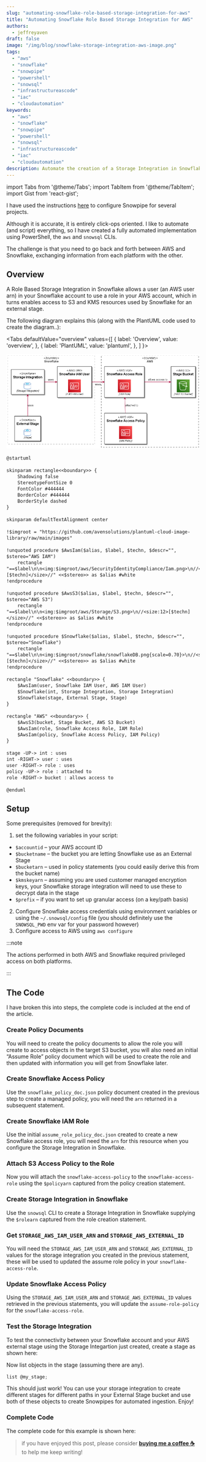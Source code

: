 ```yaml
---
slug: "automating-snowflake-role-based-storage-integration-for-aws"
title: "Automating Snowflake Role Based Storage Integration for AWS"
authors:	
  - jeffreyaven
draft: false
image: "/img/blog/snowflake-storage-integration-aws-image.png"
tags: 
  - "aws"
  - "snowflake"
  - "snowpipe"
  - "powershell"
  - "snowsql"
  - "infrastructureascode"
  - "iac"
  - "cloudautomation"
keywords:	
  - "aws"
  - "snowflake"
  - "snowpipe"
  - "powershell"
  - "snowsql"
  - "infrastructureascode"
  - "iac"
  - "cloudautomation"
description: Automate the creation of a Storage Integration in Snowflake which allows a Snowflake External Stage to access objects in your AWS S3 bucket.
---
```


import Tabs from '@theme/Tabs';
import TabItem from '@theme/TabItem';
import Gist from 'react-gist';

I have used the instructions [here](https://docs.snowflake.com/en/user-guide/data-load-snowpipe-auto-s3.html) to configure Snowpipe for several projects.  

Although it is accurate, it is entirely click-ops oriented.  I like to automate (and script) everything, so I have created a fully automated implementation using PowerShell, the `aws` and `snowsql` CLIs.  

The challenge is that you need to go back and forth between AWS and Snowflake, exchanging information from each platform with the other.  

## Overview  

A Role Based Storage Integration in Snowflake allows a user (an AWS user arn) in your Snowflake account to use a role in your AWS account, which in turns enables access to S3 and KMS resources used by Snowflake for an external stage.  

The following diagram explains this (along with the PlantUML code used to create the diagram..):  

<Tabs
  defaultValue="overview"
  values={[
    { label: 'Overview', value: 'overview', },
    { label: 'PlantUML', value: 'plantuml', },
  ]
}>
<TabItem value="overview">

[![Snowflake S3 Storage Integration](images/snowflake-aws-storage-integration.png)](images/snowflake-aws-storage-integration.png) 

</TabItem>
<TabItem value="plantuml">

```plantuml
@startuml

skinparam rectangle<<boundary>> {
    Shadowing false
    StereotypeFontSize 0
    FontColor #444444
    BorderColor #444444
    BorderStyle dashed
}

skinparam defaultTextAlignment center

!$imgroot = "https://github.com/avensolutions/plantuml-cloud-image-library/raw/main/images"

!unquoted procedure $AwsIam($alias, $label, $techn, $descr="", $stereo="AWS IAM")
    rectangle "==$label\n\n<img:$imgroot/aws/SecurityIdentityCompliance/Iam.png>\n//<size:12>[$techn]</size>//" <<$stereo>> as $alias #white
!endprocedure

!unquoted procedure $AwsS3($alias, $label, $techn, $descr="", $stereo="AWS S3")
    rectangle "==$label\n\n<img:$imgroot/aws/Storage/S3.png>\n//<size:12>[$techn]</size>//" <<$stereo>> as $alias #white
!endprocedure

!unquoted procedure $Snowflake($alias, $label, $techn, $descr="", $stereo="Snowflake")
    rectangle "==$label\n\n<img:$imgroot/snowflake/snowflakeDB.png{scale=0.70}>\n//<size:12>[$techn]</size>//" <<$stereo>> as $alias #white
!endprocedure

rectangle "Snowflake" <<boundary>> {
    $AwsIam(user, Snowflake IAM User, AWS IAM User)
    $Snowflake(int, Storage Integration, Storage Integration)
    $Snowflake(stage, External Stage, Stage)
}

rectangle "AWS" <<boundary>> {
    $AwsS3(bucket, Stage Bucket, AWS S3 Bucket)
    $AwsIam(role, Snowflake Access Role, IAM Role)
    $AwsIam(policy, Snowflake Access Policy, IAM Policy)
}

stage -UP-> int : uses
int -RIGHT-> user : uses
user -RIGHT-> role : uses
policy -UP-> role : attached to
role -RIGHT-> bucket : allows access to

@enduml
```

</TabItem>
</Tabs>

## Setup  

Some prerequisites (removed for brevity):  

1.	set the following variables in your script:  
- `$accountid` – your AWS account ID
- `$bucketname` – the bucket you are letting Snowflake use as an External Stage
- `$bucketarn` – used in policy statements (you could easily derive this from the bucket name)
- `$kmskeyarn` – assuming you are used customer managed encryption keys, your Snowflake storage integration will need to use these to decrypt data in the stage
- `$prefix` – if you want to set up granular access (on a key/path basis)
2.	Configure Snowflake access credentials using environment variables or using the `~/.snowsql/config` file (you should definitely use the `SNOWSQL_PWD` env var for your password however)
3.	Configure access to AWS using `aws configure`

:::note

The actions performed in both AWS and Snowflake required privileged access on both platforms.

:::

## The Code  

I have broken this into steps, the complete code is included at the end of the article.  

### Create Policy Documents  

You will need to create the policy documents to allow the role you will create to access objects in the target S3 bucket, you will also need an initial “Assume Role” policy document which will be used to create the role and then updated with information you will get from Snowflake later.  

<Gist id="73d507126c114e6ee7398226cf004f55" 
/>

### Create Snowflake Access Policy  

Use the `snowflake_policy_doc.json` policy document created in the previous step to create a managed policy, you will need the `arn` returned in a subsequent statement.  

<Gist id="65be4f7c104f92fa3dbf9342813b3fd2" 
/>

### Create Snowflake IAM Role  

Use the initial `assume_role_policy_doc.json` created to create a new Snowflake access role, you will need the `arn` for this resource when you configure the Storage Integration in Snowflake.  

<Gist id="e1bdd5316fe7cb106de1edcff77d8e2b" 
/>

### Attach S3 Access Policy to the Role  

Now you will attach the `snowflake-access-policy` to the `snowflake-access-role` using the `$policyarn` captured from the policy creation statement.  

<Gist id="d2d54b43e379a26bd264a4c97939250c" 
/>

### Create Storage Integration in Snowflake  

Use the `snowsql` CLI to create a Storage Integration in Snowflake supplying the `$rolearn` captured from the role creation statement.  

<Gist id="8e4617227bcd68be74c2a5d694c85f91" 
/>

### Get `STORAGE_AWS_IAM_USER_ARN` and `STORAGE_AWS_EXTERNAL_ID`  

You will need the `STORAGE_AWS_IAM_USER_ARN` and `STORAGE_AWS_EXTERNAL_ID` values for the storage integration you created in the previous statement, these will be used to updated the assume role policy in your `snowflake-access-role`.  

<Gist id="14dbf570030cad1a46d88d2e87006c8e" 
/>

### Update Snowflake Access Policy  

Using the `STORAGE_AWS_IAM_USER_ARN` and `STORAGE_AWS_EXTERNAL_ID` values retrieved in the previous statements, you will update the `assume-role-policy` for the `snowflake-access-role`.  

<Gist id="944c39205e142de9a76266f7f3cd260b" 
/>

### Test the Storage Integration  

To test the connectivity between your Snowflake account and your AWS external stage using the Storage Integartion just created, create a stage as shown here:  

<Gist id="99c24e8c80c6556fe381cf64c841f739" 
/>

Now list objects in the stage (assuming there are any).  

```js
list @my_stage;
```
This should just work!  You can use your storage integration to create different stages for different paths in your External Stage bucket and use both of these objects to create Snowpipes for automated ingestion.  Enjoy!  

### Complete Code  

The complete code for this example is shown here:  

<Gist id="5f4cba25f4eac380d63f5829c56d0306" 
/>

> if you have enjoyed this post, please consider [__buying me a coffee ☕__](https://www.buymeacoffee.com/jeffreyaven) to help me keep writing!